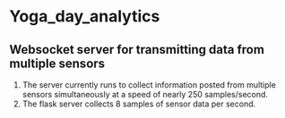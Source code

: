 # Yoga_day_analytics
## Websocket server for transmitting data from multiple sensors
1. The server currently runs to collect information posted from multiple sensors simultaneously at a speed of nearly 250 samples/second.
2. The flask server collects 8 samples of sensor data per second.
